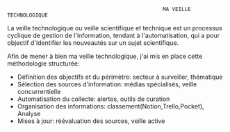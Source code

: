                                                       MA VEILLE TECHNOLOGIQUE

La veille technologique ou veille scientifique et technique est un processus cyclique de gestion de l'information, tendant à l'automatisation, qui a pour objectif d'identifier les nouveautés sur un sujet scientifique.

Afin de mener à bien ma veille technologique, j'ai mis en place cette méthodologie structurée:

- Définition des objectifs et du périmètre: secteur à surveiller, thématique
- Sélection des sources d'information: médias spécialisés, veille concurrentielle
- Automatisation du collecte: alertes, outils de curation
- Organisation des informations: classement(Notion,Trello,Pocket), Analyse
- Mises à jour: réévaluation des sources, veille active
